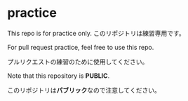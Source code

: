 # practice
This repo is for practice only.
このリポジトリは練習専用です。

For pull request practice, feel free to use this repo.

プルリクエストの練習のために使用してください。

Note that this repository is **PUBLIC**.

このリポジトリは**パブリック**なので注意してください。